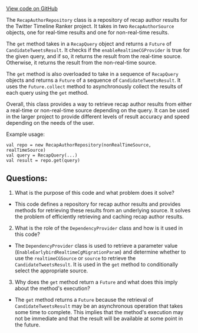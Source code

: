 [View code on GitHub](https://github.com/misbahsy/the-algorithm/timelineranker/server/src/main/scala/com/twitter/timelineranker/recap_author/RecapAuthorRepository.scala)

The `RecapAuthorRepository` class is a repository of recap author results for the Twitter Timeline Ranker project. It takes in two `RecapAuthorSource` objects, one for real-time results and one for non-real-time results. 

The `get` method takes in a `RecapQuery` object and returns a `Future` of `CandidateTweetsResult`. It checks if the `enableRealtimeCGProvider` is true for the given query, and if so, it returns the result from the real-time source. Otherwise, it returns the result from the non-real-time source. 

The `get` method is also overloaded to take in a sequence of `RecapQuery` objects and returns a `Future` of a sequence of `CandidateTweetsResult`. It uses the `Future.collect` method to asynchronously collect the results of each query using the `get` method. 

Overall, this class provides a way to retrieve recap author results from either a real-time or non-real-time source depending on the query. It can be used in the larger project to provide different levels of result accuracy and speed depending on the needs of the user. 

Example usage:
```
val repo = new RecapAuthorRepository(nonRealTimeSource, realTimeSource)
val query = RecapQuery(...)
val result = repo.get(query)
```
## Questions: 
 1. What is the purpose of this code and what problem does it solve?
- This code defines a repository for recap author results and provides methods for retrieving these results from an underlying source. It solves the problem of efficiently retrieving and caching recap author results.

2. What is the role of the `DependencyProvider` class and how is it used in this code?
- The `DependencyProvider` class is used to retrieve a parameter value (`EnableEarlybirdRealtimeCgMigrationParam`) and determine whether to use the `realtimeCGSource` or `source` to retrieve the `CandidateTweetsResult`. It is used in the `get` method to conditionally select the appropriate source.

3. Why does the `get` method return a `Future` and what does this imply about the method's execution?
- The `get` method returns a `Future` because the retrieval of `CandidateTweetsResult` may be an asynchronous operation that takes some time to complete. This implies that the method's execution may not be immediate and that the result will be available at some point in the future.